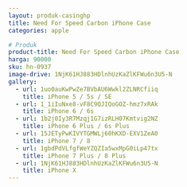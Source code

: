 ```yaml
---
layout: produk-casinghp
title: Need For Speed Carbon iPhone Case
categories: apple

# Produk
product-title: Need For Speed Carbon iPhone Case
harga: 90000
sku: hn-0937
image-drive: 1NjK61HJ883HDlnhUzKaZlKFWu6n3U5-N
gallery:
  - url: 1uo0auKwPwZe7BVbAU6Wwkl2ZLNRCfiiq
    title: iPhone 5 / 5s / SE
  - url: 1_1iIuNxe8-vF8C9QJIQoGOZ-hmz7xRAk
    title: iPhone 6 / 6s
  - url: 1b2j0Iy3R7Mzqj1G7izRLH07Kmtvig2NZ
    title: iPhone 6 Plus / 6s Plus
  - url: 15JETyPwKIVYTGMWLj60hKXD-EXV1ZeA0
    title: iPhone 7 / 8
  - url: 1gbdPdVLfgfWeYZQZIa5wxMpG0iLp47tx
    title: iPhone 7 Plus / 8 Plus
  - url: 1NjK61HJ883HDlnhUzKaZlKFWu6n3U5-N
    title: iPhone X
---
```

